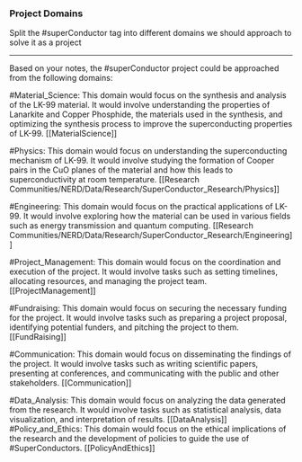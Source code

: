 ### Project Domains
  
Split the #superConductor tag into different domains we should approach to solve it as a project

---
Based on your notes, the #superConductor project could be approached from the following domains:

#Material_Science: This domain would focus on the synthesis and analysis of the LK-99 material. It would involve understanding the properties of Lanarkite and Copper Phosphide, the materials used in the synthesis, and optimizing the synthesis process to improve the superconducting properties of LK-99. [[MaterialScience]]

#Physics: This domain would focus on understanding the superconducting mechanism of LK-99. It would involve studying the formation of Cooper pairs in the CuO planes of the material and how this leads to superconductivity at room temperature. [[Research Communities/NERD/Data/Research/SuperConductor_Research/Physics]]

#Engineering: This domain would focus on the practical applications of LK-99. It would involve exploring how the material can be used in various fields such as energy transmission and quantum computing. [[Research Communities/NERD/Data/Research/SuperConductor_Research/Engineering]]

#Project_Management: This domain would focus on the coordination and execution of the project. It would involve tasks such as setting timelines, allocating resources, and managing the project team.[[ProjectManagement]]

#Fundraising: This domain would focus on securing the necessary funding for the project. It would involve tasks such as preparing a project proposal, identifying potential funders, and pitching the project to them.[[FundRaising]]

#Communication: This domain would focus on disseminating the findings of the project. It would involve tasks such as writing scientific papers, presenting at conferences, and communicating with the public and other stakeholders. [[Communication]]

#Data_Analysis: This domain would focus on analyzing the data generated from the research. It would involve tasks such as statistical analysis, data visualization, and interpretation of results. [[DataAnalysis]]
#Policy_and_Ethics: This domain would focus on the ethical implications of the research and the development of policies to guide the use of #SuperConductors. [[PolicyAndEthics]]
